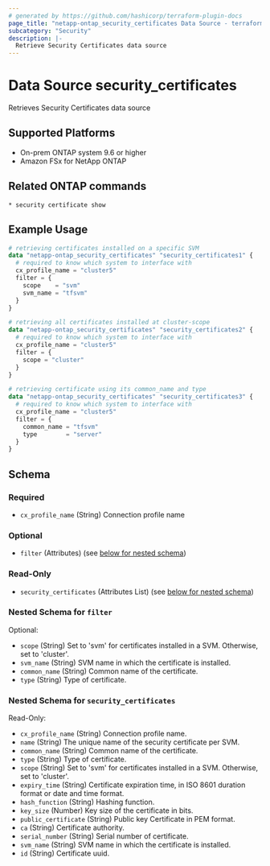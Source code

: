 ```yaml
---
# generated by https://github.com/hashicorp/terraform-plugin-docs
page_title: "netapp-ontap_security_certificates Data Source - terraform-provider-netapp-ontap"
subcategory: "Security"
description: |-
  Retrieve Security Certificates data source
---
```


# Data Source security_certificates

Retrieves Security Certificates data source

## Supported Platforms

* On-prem ONTAP system 9.6 or higher
* Amazon FSx for NetApp ONTAP

## Related ONTAP commands

```commandline
* security certificate show
```

## Example Usage

```terraform
# retrieving certificates installed on a specific SVM
data "netapp-ontap_security_certificates" "security_certificates1" {
  # required to know which system to interface with
  cx_profile_name = "cluster5"
  filter = {
    scope    = "svm"
    svm_name = "tfsvm"
  }
}

# retrieving all certificates installed at cluster-scope
data "netapp-ontap_security_certificates" "security_certificates2" {
  # required to know which system to interface with
  cx_profile_name = "cluster5"
  filter = {
    scope = "cluster"
  }
}

# retrieving certificate using its common_name and type
data "netapp-ontap_security_certificates" "security_certificates3" {
  # required to know which system to interface with
  cx_profile_name = "cluster5"
  filter = {
    common_name = "tfsvm"
    type        = "server"
  }
}
```

<!-- schema generated by tfplugindocs -->
## Schema

### Required

- `cx_profile_name` (String) Connection profile name

### Optional

- `filter` (Attributes) (see [below for nested schema](#nestedatt--filter))

### Read-Only

- `security_certificates` (Attributes List) (see [below for nested schema](#nestedatt--security_certificates))

<a id="nestedatt--filter"></a>

### Nested Schema for `filter`

Optional:

- `scope` (String) Set to 'svm' for certificates installed in a SVM. Otherwise, set to 'cluster'.
- `svm_name` (String) SVM name in which the certificate is installed.
- `common_name` (String) Common name of the certificate.
- `type` (String) Type of certificate.

<a id="nestedatt--security_certificates"></a>

### Nested Schema for `security_certificates`

Read-Only:

- `cx_profile_name` (String) Connection profile name.
- `name` (String) The unique name of the security certificate per SVM.
- `common_name` (String) Common name of the certificate.
- `type` (String) Type of certificate.
- `scope` (String) Set to 'svm' for certificates installed in a SVM. Otherwise, set to 'cluster'.
- `expiry_time` (String) Certificate expiration time, in ISO 8601 duration format or date and time format.
- `hash_function` (String) Hashing function.
- `key_size` (Number) Key size of the certificate in bits.
- `public_certificate` (String) Public key Certificate in PEM format.
- `ca` (String) Certificate authority.
- `serial_number` (String) Serial number of certificate.
- `svm_name` (String) SVM name in which the certificate is installed.
- `id` (String) Certificate uuid.
